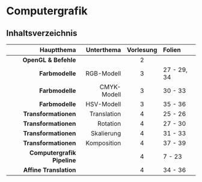 # Computergrafik
## Inhaltsverzeichnis

| Hauptthema                  | Unterthema  | Vorlesung | Folien      |
|----------------------------:|------------:|:---------:|:------------|
| __OpenGL & Befehle__        |             | 2         |             |
| __Farbmodelle__             | RGB-Modell  | 3         | 27 - 29, 34 |
| __Farbmodelle__             | CMYK-Modell | 3         | 30 - 33     |
| __Farbmodelle__             | HSV-Modell  | 3         | 35 - 36     |
| __Transformationen__        | Translation | 4         | 25 - 26     |
| __Transformationen__        | Rotation    | 4         | 27 - 30     |
| __Transformationen__        | Skalierung  | 4         | 31 - 33     |
| __Transformationen__        | Komposition | 4         | 37 - 39     |
| __Computergrafik Pipeline__ |             | 4         | 7 - 23      |
| __Affine Translation__      |             | 4         | 34 - 36     |